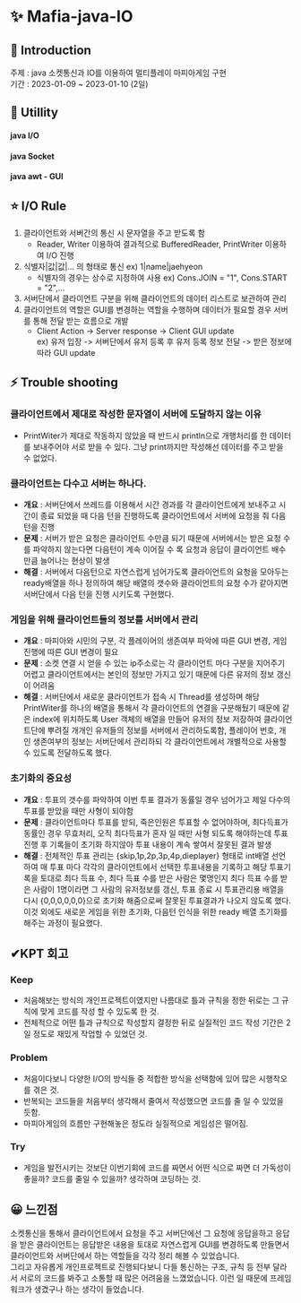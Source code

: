 # ✨ Mafia-java-IO
## 📢 Introduction
주제 : java 소켓통신과 IO를 이용하여 멀티플레이 마피아게임 구현   
기간 : 2023-01-09 ~ 2023-01-10 (2일)   

## 🚀 Utillity
#### java I/O
#### java Socket
#### java awt - GUI

## ⭐ I/O Rule
1. 클라이언트와 서버간의 통신 시 문자열을 주고 받도록 함    
   - Reader, Writer 이용하여 결과적으로 BufferedReader, PrintWriter 이용하여 I/O 진행
2. 식별자|값|값|... 의 형태로 통신 ex) 1|name|jaehyeon    
   - 식별자의 경우는 상수로 지정하여 사용 ex) Cons.JOIN = "1", Cons.START = "2",...   
3. 서버단에서 클라이언트 구분을 위해 클라이언트의 데이터 리스트로 보관하여 관리     
4. 클라이언트의 역할은 GUI를 변경하는 역할을 수행하며 데이터가 필요할 경우 서버를 통해 전달 받는 흐름으로 개발    
   - Client Action -> Server response -> Client GUI update    
     ex) 유저 입장 -> 서버단에서 유저 등록 후 유저 등록 정보 전달 -> 받은 정보에 따라 GUI update    

## ⚡ Trouble shooting
### 클라이언트에서 제대로 작성한 문자열이 서버에 도달하지 않는 이유
- PrintWiter가 제대로 작동하지 않았을 때 반드시 println으로 개행처리를 한 데이터를 보내주어야 서로 받을 수 있다. 그냥 print까지만 작성해선 데이터를 주고 받을 수 없었다.

### 클라이언트는 다수고 서버는 하나다.
- **개요** : 서버단에서 쓰레드를 이용해서 시간 경과를 각 클라이언트에게 보내주고 시간이 종료 되었을 때 다음 턴을 진행하도록 클라이언트에서 서버에 요청을 줘 다음턴을 진행
- **문제** : 서버가 받은 요청은 클라이언트 수만큼 되기 때문에 서버에서는 받은 요청 수를 파악하지 않는다면 다음턴이 계속 이어질 수 록 요청과 응답이 클라이언트 배수만큼 늘어나는 현상이 발생
- **해결** : 서버에서 다음턴으로 자연스럽게 넘어가도록 클라이언트의 요청을 모아두는 ready배열을 하나 정의하여 해당 배열의 갯수와 클라이언트의 요청 수가 같아지면 서버단에서 다음 턴을 진행 시키도록 구현했다.

### 게임을 위해 클라이언트들의 정보를 서버에서 관리
- **개요** : 마피아와 시민의 구분, 각 플레이어의 생존여부 파악에 따른 GUI 변경, 게임진행에 따른 GUI 변경이 필요
- **문제** : 소켓 연결 시 얻을 수 있는 ip주소로는 각 클라이언트 마다 구분을 지어주기 어렵고 클라이언트에서는 본인의 정보만 가지고 있기 때문에 다른 유저의 정보 갱신이 어려움
- **해결** : 서버단에서 새로운 클라이언트가 접속 시 Thread를 생성하며 해당 PrintWiter를 하나의 배열을 통해서 각 클라이언트의 연결을 구분해뒀기 때문에 같은 index에 위치하도록 User 객체의 배열을 만들어 유저의 정보 저장하여 클라이언트단에 뿌려질 개개인 유저들의 정보를 서버에서 관리하도록함, 플레이어 번호, 개인 생존여부의 정보는 서버단에서 관리하되 각 클라이언트에서 개별적으로 사용할 수 있도록 전달하도록 했다.

### 초기화의 중요성
- **개요** : 투표의 갯수를 파악하여 이번 투표 결과가 동률일 경우 넘어가고 제일 다수의 투표를 받았을 때만 사형이 되야함
- **문제** : 클라이언트마다 투표를 받되, 죽은인원은 투표할 수 없어야하며, 최다득표가 동률인 경우 무효처리, 오직 최다득표가 혼자 일 때만 사형 되도록 해야하는데 투표 진행 후 기록들이 초기화 하지않아 투표 내용이 계속 쌓여서 잘못된 결과 발생
- **해결** : 전체적인 투표 관리는 {skip,1p,2p,3p,4p,dieplayer} 형태로 int배열 선언하여 매 투표 마다 각각의 클라이언트에서 선택한 투표내용을 기록하고 해당 투표기록을 토대로 최다 득표 수, 최다 득표 수를 받은 사람은 몇명인지 최다 득표 수를 받은 사람이 1명이라면 그 사람의 유저정보를 갱신, 투표 종료 시 투표관리용 배열을 다시 {0,0,0,0,0,0}으로 초기화 해줌으로써 잘못된 투표결과가 나오지 않도록 했다. 이것 외에도 새로운 게임을 위한 초기화, 다음턴 인식을 위한 ready 배열 초기화를 해주는 과정이 필요했다.

## ✔KPT 회고
### Keep 
- 처음해보는 방식의 개인프로젝트이였지만 나름대로 틀과 규칙을 정한 뒤로는 그 규칙에 맞게 코드를 작성 할 수 있도록 한 것.
- 전체적으로 어떤 틀과 규칙으로 작성할지 결정한 뒤로 실질적인 코드 작성 기간은 2일 정도로 재밌게 작업할 수 있었던 것.
### Problem 
- 처음이다보니 다양한 I/O의 방식들 중 적합한 방식을 선택함에 있어 많은 시행착오를 겪은 것.
- 반복되는 코드들을 처음부터 생각해서 줄여서 작성했으면 코드를 줄 일 수 있었을 듯함.
- 마피아게임의 흐름만 구현해놓은 정도라 실질적으로 게임성은 떨어짐.
### Try
- 게임을 발전시키는 것보단 이번기회에 코드를 짜면서 어떤 식으로 짜면 더 가독성이 좋을까? 코드를 줄일 수 있을까? 생각하며 코딩하는 것.

## 😀 느낀점
소켓통신을 통해서 클라이언트에서 요청을 주고 서버단에선 그 요청에 응답을하고 응답을 받은 클라이언트는 응답받은 내용을 토대로 자연스럽게 GUI를 변경하도록 만들면서 클라이언트와 서버단에서 하는 역할들을 각각 정리 해볼 수 있었습니다.     
그리고 자유롭게 개인프로젝트로 진행되다보니 다들 통신하는 구조, 규칙 등 전부 달라서 서로의 코드를 봐주고 소통할 때 많은 어려움을 느꼈었습니다. 이런 일 때문에 프레임워크가 생겼구나 하는 생각이 들었습니다. 
